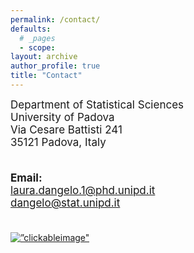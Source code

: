 ```yaml
---
permalink: /contact/
defaults:
  # _pages
  - scope:
layout: archive
author_profile: true
title: "Contact"
---
```



<font style="font-size:17px">
Department of Statistical Sciences <br>
University of Padova<br>
Via Cesare Battisti 241 <br>
35121 Padova, Italy<br>

<br>

<b>Email:</b> <br>
laura.dangelo.1@phd.unipd.it <br>
dangelo@stat.unipd.it

<br>
</font>
<a href=”https://github.com/laura-dangelo”> 
   <img src=”./images/github_gray.png” alt=”clickableimage" style=” width:35 ; height:100px ; border=0;”>  
</a>
